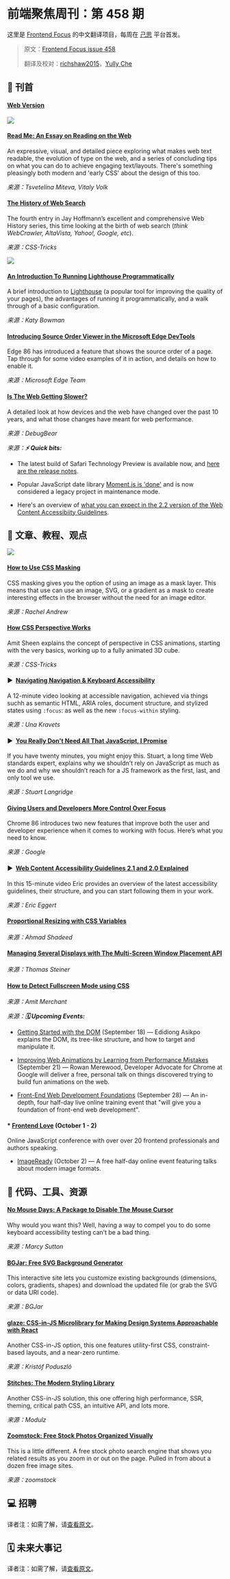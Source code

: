 # 前端聚焦周刊：第 458 期

这里是 [Frontend Focus](https://frontendfoc.us/latest) 的中文翻译项目，每周在 [己思](https://ohmyrss.com/?fef) 平台首发。

> 原文：[Frontend Focus issue 458](https://frontendfoc.us/issues/458)
> 
> 翻译及校对：[richshaw2015](https://github.com/richshaw2015)，[Yully Che](https://github.com/chechebecomestrong)

## 🚀 刊首

#### [Web Version](https://frontendfoc.us/link/95166/rss)

[![](https://res.cloudinary.com/cpress/image/upload/w_1280,e_sharpen:60/v1600261154/kdszj1u4ertfobgy866p.png)](https://frontendfoc.us/link/95167/rss)

#### [Read Me: An Essay on Reading on the Web](https://frontendfoc.us/link/95167/rss "readymag.com")

An expressive, visual, and detailed piece exploring what makes web text readable, the evolution of type on the web, and a series of concluding tips on what you can do to achieve engaging text/layouts. There's something pleasingly both modern and 'early CSS' about the design of this too.

*来源：Tsvetelina Miteva, Vitaly Volk*

#### [The History of Web Search](https://frontendfoc.us/link/95168/rss "css-tricks.com")

The fourth entry in Jay Hoffmann’s excellent and comprehensive Web History series, this time looking at the birth of web search (_think WebCrawler, AltaVista, Yahoo!, Google, etc_).

*来源：CSS-Tricks*

[![](https://copm.s3.amazonaws.com/40a28a8f.jpeg)](https://frontendfoc.us/link/95169/rss)

#### [An Introduction To Running Lighthouse Programmatically](https://frontendfoc.us/link/95170/rss "www.smashingmagazine.com")

A brief introduction to [Lighthouse](https://frontendfoc.us/link/95201/rss) (a popular tool for improving the quality of your pages), the advantages of running it programmatically, and a walk through of a basic configuration.

*来源：Katy Bowman*

#### [Introducing Source Order Viewer in the Microsoft Edge DevTools](https://frontendfoc.us/link/95171/rss "blogs.windows.com")

Edge 86 has introduced a feature that shows the source order of a page. Tap through for some video examples of it in action, and details on how to enable it.

*来源：Microsoft Edge Team*

#### [Is The Web Getting Slower?](https://frontendfoc.us/link/95172/rss "www.debugbear.com")

A detailed look at how devices and the web have changed over the past 10 years, and what those changes have meant for web performance.

*来源：DebugBear*

*来源：**⚡️ Quick bits:***

*   The latest build of Safari Technology Preview is available now, and [here are the release notes](https://frontendfoc.us/link/95173/rss).

*   Popular JavaScript date library [Moment.js is 'done'](https://frontendfoc.us/link/95174/rss) and is now considered a legacy project in maintenance mode.

*   Here's an overview of [what you can expect in the 2.2 version of the Web Content Accessibiity Guidelines](https://frontendfoc.us/link/95175/rss).

## 📙 文章、教程、观点

[![](https://res.cloudinary.com/cpress/image/upload/w_1280,e_sharpen:60/cule8rnof9ozmdjqhiot.jpg)](https://frontendfoc.us/link/95179/rss)

#### [How to Use CSS Masking](https://frontendfoc.us/link/95179/rss "web.dev")

CSS masking gives you the option of using an image as a mask layer. This means that use can use an image, SVG, or a gradient as a mask to create interesting effects in the browser without the need for an image editor.

*来源：Rachel Andrew*

#### [How CSS Perspective Works](https://frontendfoc.us/link/95180/rss "css-tricks.com")

Amit Sheen explains the concept of perspective in CSS animations, starting with the very basics, working up to a fully animated 3D cube.

*来源：CSS-Tricks*

#### ▶  [Navigating Navigation & Keyboard Accessibility](https://frontendfoc.us/link/95181/rss "www.youtube.com")

A 12-minute video looking at accessible navigation, achieved via things suchh as semantic HTML, ARIA roles, document structure, and stylized states using `:focus`: as well as the new `:focus-within` styling.

*来源：Una Kravets*

#### ▶  [You Really Don't Need All That JavaScript, I Promise](https://frontendfoc.us/link/95183/rss "www.youtube.com")

If you have twenty minutes, you might enjoy this. Stuart, a long time Web standards expert, explains why we shouldn’t rely on JavaScript as much as we do and why we shouldn’t reach for a JS framework as the first, last, and only tool we use.

*来源：Stuart Langridge*

#### [Giving Users and Developers More Control Over Focus](https://frontendfoc.us/link/95184/rss "blog.chromium.org")

Chrome 86 introduces two new features that improve both the user and developer experience when it comes to working with focus. Here’s what you need to know.

*来源：Google*

#### ▶  [Web Content Accessibility Guidelines 2.1 and 2.0 Explained](https://frontendfoc.us/link/95185/rss "www.youtube.com")

In this 15-minute video Eric provides an overview of the latest accessibility guidelines, their structure, and you can start following them in your work.

*来源：Eric Eggert*

#### [Proportional Resizing with CSS Variables](https://frontendfoc.us/link/95186/rss "ishadeed.com")

*来源：Ahmad Shadeed*

#### [Managing Several Displays with The Multi-Screen Window Placement API](https://frontendfoc.us/link/95187/rss "web.dev")

*来源：Thomas Steiner*

#### [How to Detect Fullscreen Mode using CSS](https://frontendfoc.us/link/95188/rss "www.amitmerchant.com")

*来源：Amit Merchant*

*来源：**🗓 Upcoming Events:***

*   [Getting Started with the DOM](https://frontendfoc.us/link/95189/rss) (September 18) — Edidiong Asikpo explains the DOM, its tree-like structure, and how to target and manipulate it.

*   [Improving Web Animations by Learning from Performance Mistakes](https://frontendfoc.us/link/95190/rss) (September 21) — Rowan Merewood, Developer Advocate for Chrome at Google will deliver a free, personal talk on things discovered trying to build fun animations on the web.

*   [Front-End Web Development Foundations](https://frontendfoc.us/link/95191/rss) (September 28) — An in-depth, four half-day live online training event that "will give you a foundation of front-end web development".

#### *   **[Frontend Love](https://frontendfoc.us/link/95192/rss)** (October 1 - 2)

Online JavaScript conference with over over 20 frontend professionals and authors speaking.

*   [ImageReady](https://frontendfoc.us/link/95193/rss) (October 2) — A free half-day online event featuring talks about modern image formats.

## 🔧 代码、工具、资源

#### [No Mouse Days: A Package to Disable The Mouse Cursor](https://frontendfoc.us/link/95194/rss "github.com")

Why would you want this? Well, having a way to compel you to do some keyboard accessibility testing can’t be a bad thing.

*来源：Marcy Sutton*

#### [BGJar: Free SVG Background Generator](https://frontendfoc.us/link/95195/rss "bgjar.com")

This interactive site lets you customize existing backgrounds (dimensions, colors, gradients, shapes) and download the updated file (or grab the SVG or data URI code).

*来源：BGJar*

#### [glaze: CSS-in-JS Microlibrary for Making Design Systems Approachable with React](https://frontendfoc.us/link/95196/rss "glaze.js.org")

Another CSS-in-JS option, this one features utility-first CSS, constraint-based layouts, and a near-zero runtime.

*来源：Kristóf Poduszló*

#### [Stitches: The Modern Styling Library](https://frontendfoc.us/link/95197/rss "stitches.dev")

Another CSS-in-JS solution, this one offering high performance, SSR, theming, critical path CSS, an intuitive API, and lots more.

*来源：Modulz*

#### [Zoomstock: Free Stock Photos Organized Visually](https://frontendfoc.us/link/95198/rss "zoomstock.com")

This is a little different. A free stock photo search engine that shows you related results as you zoom in or out on the page. Pulled in from about a dozen free image sites.

*来源：zoomstock*

## 💻 招聘

译者注：如需了解，请[查看原文](https://frontendfoc.us/issues/458)。

## 🗓 未来大事记

译者注：如需了解，请[查看原文](https://frontendfoc.us/issues/458)。

